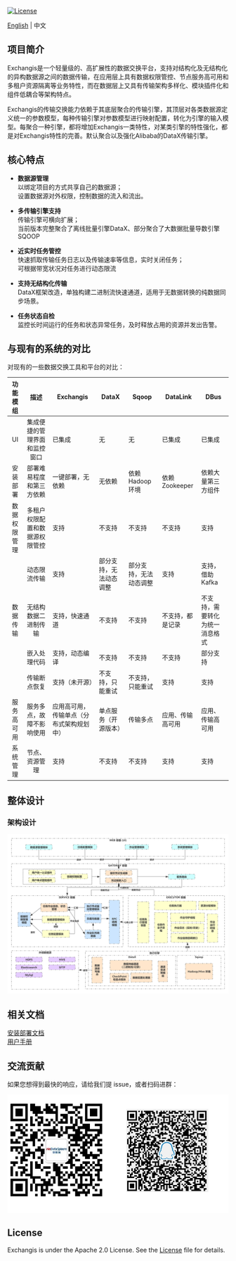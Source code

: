 [![License](https://img.shields.io/badge/license-Apache%202-4EB1BA.svg)](https://www.apache.org/licenses/LICENSE-2.0.html)

[English](../../../README.md) | 中文  

## 项目简介
Exchangis是一个轻量级的、高扩展性的数据交换平台，支持对结构化及无结构化的异构数据源之间的数据传输，在应用层上具有数据权限管控、节点服务高可用和多租户资源隔离等业务特性，而在数据层上又具有传输架构多样化、模块插件化和组件低耦合等架构特点。

Exchangis的传输交换能力依赖于其底层聚合的传输引擎，其顶层对各类数据源定义统一的参数模型，每种传输引擎对参数模型进行映射配置，转化为引擎的输入模型。每聚合一种引擎，都将增加Exchangis一类特性，对某类引擎的特性强化，都是对Exchangis特性的完善。默认聚合以及强化Alibaba的DataX传输引擎。

## 核心特点
- **数据源管理**  
以绑定项目的方式共享自己的数据源；  
设置数据源对外权限，控制数据的流入和流出。

- **多传输引擎支持**  
传输引擎可横向扩展；  
当前版本完整聚合了离线批量引擎DataX、部分聚合了大数据批量导数引擎SQOOP

- **近实时任务管控**  
快速抓取传输任务日志以及传输速率等信息，实时关闭任务；  
可根据带宽状况对任务进行动态限流  

- **支持无结构化传输**  
DataX框架改造，单独构建二进制流快速通道，适用于无数据转换的纯数据同步场景。

- **任务状态自检**  
监控长时间运行的任务和状态异常任务，及时释放占用的资源并发出告警。  

## 与现有的系统的对比
对现有的一些数据交换工具和平台的对比：  

| 功能模组 | 描述 | Exchangis | DataX | Sqoop | DataLink | DBus |
| :----: | :----: |-------|-------|-------|-------|-------|  
| UI | 集成便捷的管理界面和监控窗口| 已集成 | 无 | 无 | 已集成 |已集成 |
| 安装部署 | 部署难易程度和第三方依赖 | 一键部署，无依赖 | 无依赖 | 依赖Hadoop环境 | 依赖Zookeeper | 依赖大量第三方组件 |
| 数据权限管理|  多租户权限配置和数据源权限管控 | 支持 | 不支持 | 不支持 | 不支持 | 支持 |
|        |动态限流传输 | 支持 | 部分支持，无法动态调整 | 部分支持，无法动态调整| 支持 | 支持，借助Kafka |
| 数据传输| 无结构数据二进制传输 | 支持，快速通道 | 不支持 | 不支持 | 不支持，都是记录 | 不支持，需要转化为统一消息格式|
|        | 嵌入处理代码 | 支持，动态编译 | 不支持 | 不支持 | 不支持 | 部分支持 |
|        | 传输断点恢复 | 支持（未开源） | 不支持，只能重试 | 不支持，只能重试 | 支持 | 支持 |
| 服务高可用 | 服务多点，故障不影响使用| 应用高可用，传输单点（分布式架构规划中） | 单点服务（开源版本） | 传输多点 | 应用、传输高可用 | 应用、传输高可用 |
| 系统管理 | 节点、资源管理 | 支持 | 不支持 | 不支持 | 支持 | 支持 |

## 整体设计

### 架构设计

![架构设计](../../../images/zh_CN/ch1/architecture.png)

## 相关文档
[安装部署文档](exchangis_deploy_cn.md)  
[用户手册](exchangis_user_manual_cn.md)

## 交流贡献

如果您想得到最快的响应，请给我们提 issue，或者扫码进群：

![communication](../../../images/communication.png)

## License

Exchangis is under the Apache 2.0 License. See the [License](../../../LICENSE) file for details.